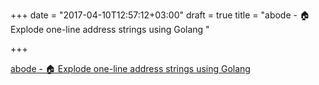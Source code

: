 +++
date = "2017-04-10T12:57:12+03:00"
draft = true
title = "abode - 🏠  Explode one-line address strings using Golang "

+++

<p><a href="https://github.com/mattevans/abode">abode - 🏠  Explode one-line address strings using Golang </a></p>